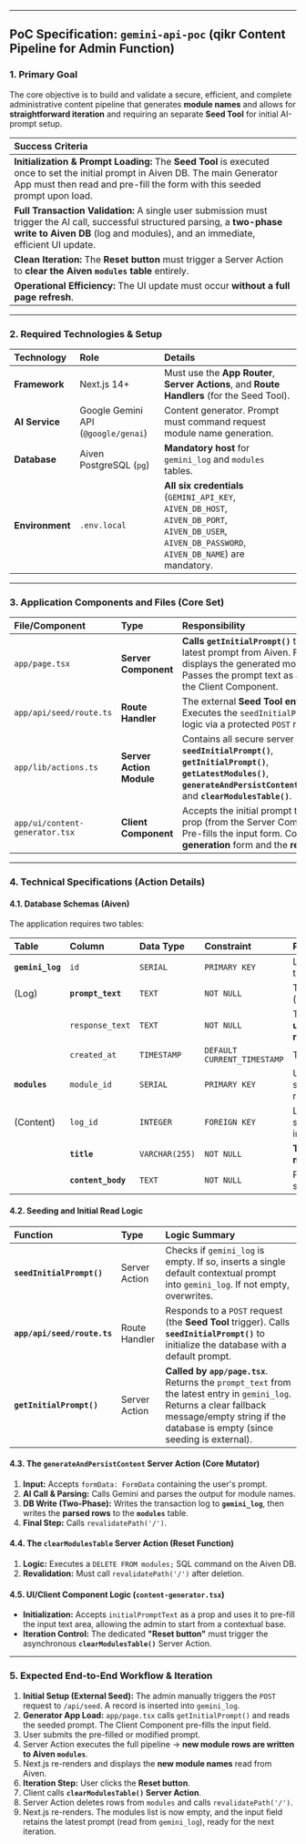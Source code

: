 
***

## PoC Specification: `gemini-api-poc` (qikr Content Pipeline for Admin Function)

### 1. Primary Goal

The core objective is to build and validate a secure, efficient, and complete administrative content pipeline that generates **module names** and allows for **straightforward iteration** and requiring an separate **Seed Tool** for initial AI-prompt setup.

| Success Criteria |
| :--- |
| **Initialization & Prompt Loading:** The **Seed Tool** is executed once to set the initial prompt in Aiven DB. The main Generator App must then read and pre-fill the form with this seeded prompt upon load. |
| **Full Transaction Validation:** A single user submission must trigger the AI call, successful structured parsing, a **two-phase write to Aiven DB** (log and modules), and an immediate, efficient UI update. |
| **Clean Iteration:** The **Reset button** must trigger a Server Action to **clear the Aiven `modules` table** entirely. |
| **Operational Efficiency:** The UI update must occur **without a full page refresh**. |

***

### 2. Required Technologies & Setup

| Technology | Role | Details |
| :--- | :--- | :--- |
| **Framework** | Next.js 14+ | Must use the **App Router**, **Server Actions**, and **Route Handlers** (for the Seed Tool). |
| **AI Service** | Google Gemini API (`@google/genai`) | Content generator. Prompt must command request module name generation. |
| **Database** | Aiven PostgreSQL (`pg`) | **Mandatory host** for `gemini_log` and `modules` tables. |
| **Environment** | `.env.local` | **All six credentials** (`GEMINI_API_KEY`, `AIVEN_DB_HOST`, `AIVEN_DB_PORT`, `AIVEN_DB_USER`, `AIVEN_DB_PASSWORD`, `AIVEN_DB_NAME`) are mandatory. |

***

### 3. Application Components and Files (Core Set)

| File/Component | Type | Responsibility |
| :--- | :--- | :--- |
| `app/page.tsx` | **Server Component** | **Calls `getInitialPrompt()`** to read the latest prompt from Aiven. Fetches and displays the generated modules. Passes the prompt text as a prop to the Client Component. |
| `app/api/seed/route.ts` | **Route Handler** | The external **Seed Tool entry point**. Executes the `seedInitialPrompt()` logic via a protected `POST` request. |
| `app/lib/actions.ts` | **Server Action Module** | Contains all secure server logic: **`seedInitialPrompt()`**, **`getInitialPrompt()`**, **`getLatestModules()`**, **`generateAndPersistContent(formData)`**, and **`clearModulesTable()`**. |
| `app/ui/content-generator.tsx` | **Client Component** | Accepts the initial prompt text as a prop (from the Server Component). Pre-fills the input form. Contains the **generation** form and the **reset** button. |

***

### 4. Technical Specifications (Action Details)

#### 4.1. Database Schemas (Aiven) 

The application requires two tables:

| Table | Column | Data Type | Constraint | Purpose |
| :--- | :--- | :--- | :--- | :--- |
| **`gemini_log`** | `id` | `SERIAL` | `PRIMARY KEY` | Log identifier for the transaction. |
| (Log) | **`prompt_text`** | `TEXT` | `NOT NULL` | The user's input (or seeded text). |
| | `response_text` | `TEXT` | `NOT NULL` | The **Gemini raw, unparsed JSON response**. |
| | `created_at` | `TIMESTAMP` | `DEFAULT CURRENT_TIMESTAMP` | Time of creation. |
| **`modules`** | `module_id` | `SERIAL` | `PRIMARY KEY` | Unique ID for the structured content row. |
| (Content) | `log_id` | `INTEGER` | `FOREIGN KEY` | Links back to the source transaction in `gemini_log`. |
| | **`title`** | `VARCHAR(255)` | `NOT NULL` | **The generated module name.** |
| | **`content_body`** | `TEXT` | `NOT NULL` | Placeholder/empty string for this PoC. |

#### 4.2. Seeding and Initial Read Logic

| Function | Type | Logic Summary |
| :--- | :--- | :--- |
| **`seedInitialPrompt()`** | Server Action | Checks if `gemini_log` is empty. If so, inserts a single default contextual prompt into `gemini_log`. If not empty, overwrites.|
| **`app/api/seed/route.ts`** | Route Handler | Responds to a `POST` request (the **Seed Tool** trigger). Calls **`seedInitialPrompt()`** to initialize the database with a default prompt. |
| **`getInitialPrompt()`** | Server Action | **Called by `app/page.tsx`**. Returns the `prompt_text` from the latest entry in `gemini_log`. Returns a clear fallback message/empty string if the database is empty (since seeding is external). |

#### 4.3. The **`generateAndPersistContent`** Server Action (Core Mutator)

1.  **Input:** Accepts `formData: FormData` containing the user's prompt.
2.  **AI Call & Parsing:** Calls Gemini and parses the output for module names.
3.  **DB Write (Two-Phase):** Writes the transaction log to **`gemini_log`**, then writes the **parsed rows** to the **`modules`** table.
4.  **Final Step:** Calls `revalidatePath('/')`.

#### 4.4. The **`clearModulesTable`** Server Action (Reset Function)

1.  **Logic:** Executes a `DELETE FROM modules;` SQL command on the Aiven DB.
2.  **Revalidation:** Must call `revalidatePath('/')` after deletion.

#### 4.5. UI/Client Component Logic (`content-generator.tsx`)

* **Initialization:** Accepts `initialPromptText` as a prop and uses it to pre-fill the input text area, allowing the admin to start from a contextual base.
* **Iteration Control:** The dedicated **"Reset button"** must trigger the asynchronous **`clearModulesTable()`** Server Action.

***

### 5. Expected End-to-End Workflow & Iteration

1.  **Initial Setup (External Seed):** The admin manually triggers the `POST` request to `/api/seed`. A record is inserted into `gemini_log`.
2.  **Generator App Load:** `app/page.tsx` calls `getInitialPrompt()` and reads the seeded prompt. The Client Component pre-fills the input field.
3.  User submits the pre-filled or modified prompt.
4.  Server Action executes the full pipeline $\rightarrow$ **new module rows are written to Aiven `modules`**.
5.  Next.js re-renders and displays the **new module names** read from Aiven.
6.  **Iteration Step:** User clicks the **Reset button**.
7.  Client calls **`clearModulesTable()` Server Action**.
8.  Server Action deletes rows from `modules` and calls `revalidatePath('/')`.
9.  Next.js re-renders. The modules list is now empty, and the input field retains the latest prompt (read from `gemini_log`), ready for the next iteration.